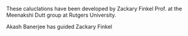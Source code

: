 These caluclations have been developed by Zackary Finkel Prof. at the Meenakshi Dutt group at Rutgers University.

Akash Banerjee has guided Zackary Finkel 
